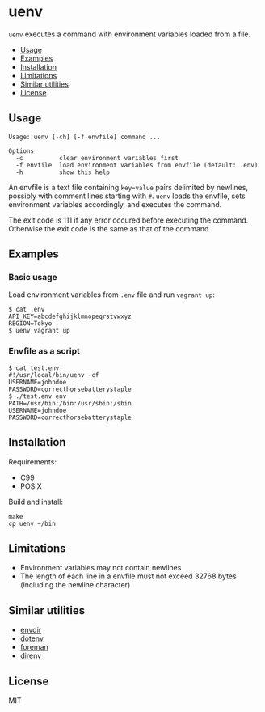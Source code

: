 uenv
====

`uenv` executes a command with environment variables loaded from a file.

- [Usage](#usage)
- [Examples](#examples)
- [Installation](#installation)
- [Limitations](#limitations)
- [Similar utilities](#similar-utilities)
- [License](#license)

## Usage

    Usage: uenv [-ch] [-f envfile] command ...
    
    Options
      -c          clear environment variables first
      -f envfile  load environment variables from envfile (default: .env)
      -h          show this help

An envfile is a text file containing `key=value` pairs delimited by newlines,
possibly with comment lines starting with `#`. `uenv` loads the envfile, sets
environment variables accordingly, and executes the command.

The exit code is 111 if any error occured before executing the command.
Otherwise the exit code is the same as that of the command.

## Examples

### Basic usage

Load environment variables from `.env` file and run `vagrant up`:

    $ cat .env
    API_KEY=abcdefghijklmnopeqrstvwxyz
    REGION=Tokyo
    $ uenv vagrant up

### Envfile as a script

    $ cat test.env
    #!/usr/local/bin/uenv -cf
    USERNAME=johndoe
    PASSWORD=correcthorsebatterystaple
    $ ./test.env env
    PATH=/usr/bin:/bin:/usr/sbin:/sbin
    USERNAME=johndoe
    PASSWORD=correcthorsebatterystaple

## Installation

Requirements:

- C99
- POSIX

Build and install:

    make
    cp uenv ~/bin

## Limitations

- Environment variables may not contain newlines
- The length of each line in a envfile must not exceed 32768 bytes (including
  the newline character)

## Similar utilities

- [envdir](https://cr.yp.to/daemontools/envdir.html)
- [dotenv](https://github.com/bkeepers/dotenv)
- [foreman](https://github.com/ddollar/foreman)
- [direnv](https://github.com/direnv/direnv)

## License

MIT
